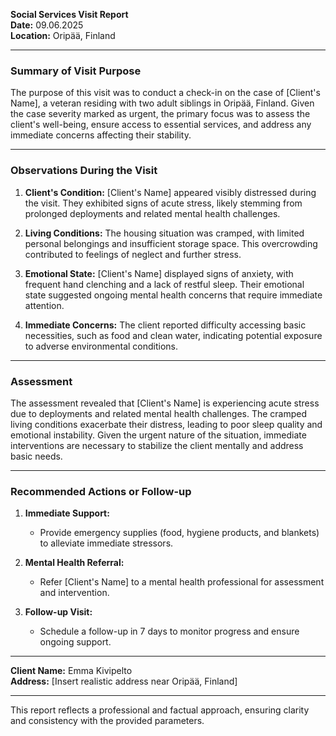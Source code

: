 

**Social Services Visit Report**  
**Date:** 09.06.2025  
**Location:** Oripää, Finland  

---

### **Summary of Visit Purpose**

The purpose of this visit was to conduct a check-in on the case of [Client's Name], a veteran residing with two adult siblings in Oripää, Finland. Given the case severity marked as urgent, the primary focus was to assess the client's well-being, ensure access to essential services, and address any immediate concerns affecting their stability.

---

### **Observations During the Visit**

1. **Client's Condition:** [Client's Name] appeared visibly distressed during the visit. They exhibited signs of acute stress, likely stemming from prolonged deployments and related mental health challenges.
   
2. **Living Conditions:** The housing situation was cramped, with limited personal belongings and insufficient storage space. This overcrowding contributed to feelings of neglect and further stress.

3. **Emotional State:** [Client's Name] displayed signs of anxiety, with frequent hand clenching and a lack of restful sleep. Their emotional state suggested ongoing mental health concerns that require immediate attention.

4. **Immediate Concerns:** The client reported difficulty accessing basic necessities, such as food and clean water, indicating potential exposure to adverse environmental conditions.

---

### **Assessment**

The assessment revealed that [Client's Name] is experiencing acute stress due to deployments and related mental health challenges. The cramped living conditions exacerbate their distress, leading to poor sleep quality and emotional instability. Given the urgent nature of the situation, immediate interventions are necessary to stabilize the client mentally and address basic needs.

---

### **Recommended Actions or Follow-up**

1. **Immediate Support:**  
   - Provide emergency supplies (food, hygiene products, and blankets) to alleviate immediate stressors.
   
2. **Mental Health Referral:**  
   - Refer [Client's Name] to a mental health professional for assessment and intervention.

3. **Follow-up Visit:**  
   - Schedule a follow-up in 7 days to monitor progress and ensure ongoing support.

---

**Client Name:** Emma Kivipelto  
**Address:** [Insert realistic address near Oripää, Finland]

---

This report reflects a professional and factual approach, ensuring clarity and consistency with the provided parameters.